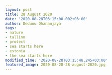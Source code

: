 ```yaml
---
layout: post
title: 28 August 2020
date: '2020-08-28T03:15:00.002+03:00'
author: Dedunu Dhananjaya
tags:
- nature
- tallinn
- protect
- sea starts here
- estonia
- the sea starts here
modified_time: '2020-08-28T03:15:48.245+03:00'
featured_image: 2020-08-28-28-august-2020.jpg
---
```

